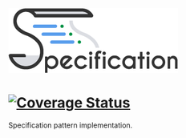 ![Logo](.github/workflows/images/specification.png)

# [![Coverage Status](https://coveralls.io/repos/github/NYMEZIDE/Specification/badge.svg?branch=master)](https://coveralls.io/github/NYMEZIDE/Specification?branch=master)
Specification pattern implementation.

